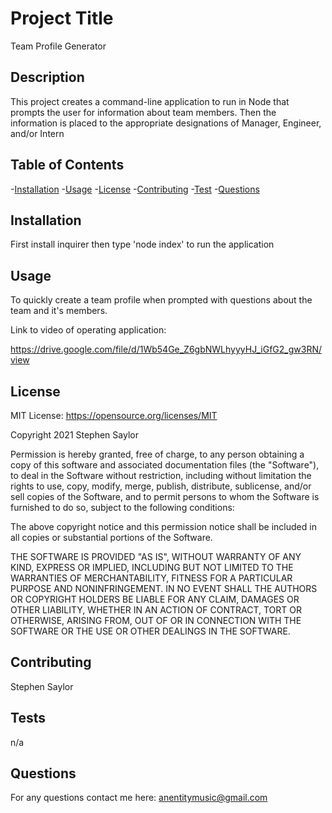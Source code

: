 # Project Title 
Team Profile Generator

## Description  
This project creates a command-line application to run in Node that prompts the user for information about team members.  Then the information is placed to the appropriate designations of Manager, Engineer, and/or Intern

## Table of Contents
-[Installation](#installation)
-[Usage](#usage)
-[License](#license)
-[Contributing](#contributing)
-[Test](#test)
-[Questions](#questions)

## Installation
First install inquirer then type 'node index' to run the application

## Usage
To quickly create a team profile when prompted with questions about the team and it's members.

Link to video of operating application:

https://drive.google.com/file/d/1Wb54Ge_Z6gbNWLhyyyHJ_iGfG2_gw3RN/view

## License
MIT License: https://opensource.org/licenses/MIT

Copyright 2021 Stephen Saylor

Permission is hereby granted, free of charge, to any person obtaining a copy of this software and associated documentation files (the "Software"), to deal in the Software without restriction, including without limitation the rights to use, copy, modify, merge, publish, distribute, sublicense, and/or sell copies of the Software, and to permit persons to whom the Software is furnished to do so, subject to the following conditions:

The above copyright notice and this permission notice shall be included in all copies or substantial portions of the Software.

THE SOFTWARE IS PROVIDED "AS IS", WITHOUT WARRANTY OF ANY KIND, EXPRESS OR IMPLIED, INCLUDING BUT NOT LIMITED TO THE WARRANTIES OF MERCHANTABILITY, FITNESS FOR A PARTICULAR PURPOSE AND NONINFRINGEMENT. IN NO EVENT SHALL THE AUTHORS OR COPYRIGHT HOLDERS BE LIABLE FOR ANY CLAIM, DAMAGES OR OTHER LIABILITY, WHETHER IN AN ACTION OF CONTRACT, TORT OR OTHERWISE, ARISING FROM, OUT OF OR IN CONNECTION WITH THE SOFTWARE OR THE USE OR OTHER DEALINGS IN THE SOFTWARE.



## Contributing
Stephen Saylor

## Tests
n/a

## Questions
For any questions contact me here: anentitymusic@gmail.com
